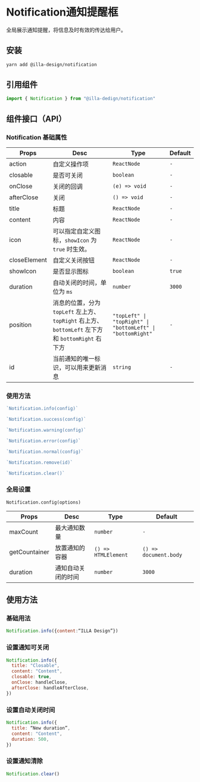 # Notification通知提醒框

全局展示通知提醒，将信息及时有效的传达给用户。

## 安装

```bash
yarn add @illa-design/notification
```

## 引用组件

```jsx
import { Notification } from "@illa-dedign/notification"
```

## 组件接口（API）

### Notification 基础属性

| Props        | Desc                                                         | Type                                                        | Default |
| ------------ | ------------------------------------------------------------ | ----------------------------------------------------------- | ------- |
| action       | 自定义操作项                                                 | `ReactNode`                                                 | `-`     |
| closable     | 是否可关闭                                                   | `boolean`                                                   | `-`     |
| onClose      | 关闭的回调                                                   | `(e) => void`                                               | `-`     |
| afterClose   | 关闭                                                         | `() => void`                                                | `-`     |
| title        | 标题                                                         | `ReactNode`                                                 | `-`     |
| content      | 内容                                                         | `ReactNode`                                                 | `-`     |
| icon         | 可以指定自定义图标，`showIcon` 为 `true` 时生效。            | `ReactNode`                                                 | `-`     |
| closeElement | 自定义关闭按钮                                               | `ReactNode`                                                 | `-`     |
| showIcon     | 是否显示图标                                                 | `boolean`                                                   | `true`  |
| duration     | 自动关闭的时间，单位为 `ms`                                  | `number`                                                    | `3000`  |
| position     | 消息的位置，分为 `topLeft` 左上方、`topRight` 右上方、`bottomLeft` 左下方和 `bottomRight` 右下方 | `"topLeft" \| "topRight" \| "bottomLeft" \| "bottomRight" ` | `-`     |
| id           | 当前通知的唯一标识，可以用来更新消息                         | `string`                                                    | `-`     |

### 使用方法

```jsx
`Notification.info(config)`

`Notification.success(config)`

`Notification.warning(config)`

`Notification.error(config)`

`Notification.normal(config)`

`Notification.remove(id)`

`Notification.clear()`
```

### 全局设置

`Notification.config(options)`

| Props         | Desc               | Type                | Default               |
| ------------- | ------------------ | ------------------- | --------------------- |
| maxCount      | 最大通知数量       | `number `           | `-`                   |
| getCountainer | 放置通知的容器     | `() => HTMLElement` | `() => document.body` |
| duration      | 通知自动关闭的时间 | `number `           | `3000`                |

## 使用方法

### 基础用法

```jsx
Notification.info({content:“ILLA Design”})
```

### 设置通知可关闭

```jsx
Notification.info({
  title: "Closable",
  content: "Content",
  closable: true,
  onClose: handleClose,
  afterClose: handleAfterClose,
})
```

### 设置自动关闭时间

```jsx
Notification.info({
  title: “New duration”,
  content: "Content",
  duration: 500,
})

```

### 设置通知清除

```jsx
Notification.clear()
```
